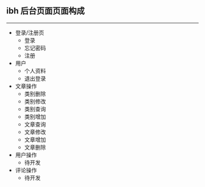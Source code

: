 ## ibh 后台页面页面构成
****
* 登录/注册页
    * 登录
    * 忘记密码
    * 注册
* 用户
    * 个人资料
    * 退出登录
* 文章操作
    * 类别删除
    * 类别修改
    * 类别查询
    * 类别增加
    * 文章查询
    * 文章修改
    * 文章增加
    * 文章删除
* 用户操作
    * 待开发
* 评论操作
    * 待开发
